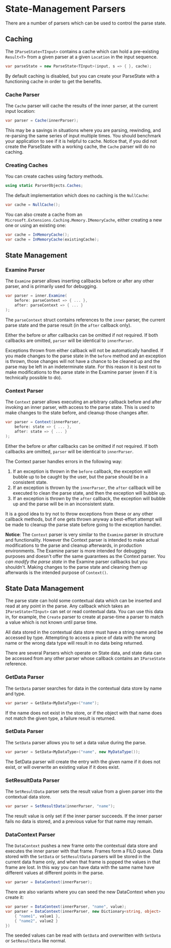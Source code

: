 # State-Management Parsers

There are a number of parsers which can be used to control the parse state.

## Caching

The `IParseState<TInput>` contains a cache which can hold a pre-existing `Result<T>` from a given parser at a given `Location` in the input sequence. 

```csharp
var parseState = new ParseState<TInput>(input, s => { }, cache);
```

By default caching is disabled, but you can create your ParseState with a functioning cache in order to get the benefits.

### Cache Parser

The `Cache` parser will cache the results of the inner parser, at the current input location:

```csharp
var parser = Cache(innerParser);
```

This may be a savings in situations where you are parsing, rewinding, and re-parsing the same series of input multiple times. You should benchmark your application to see if it is helpful to cache. Notice that, if you did not create the ParseState with a working cache, the `Cache` parser will do no caching.

### Creating Caches

You can create caches using factory methods.

```csharp
using static ParserObjects.Caches;
```

The default implementation which does no caching is the `NullCache`:

```csharp
var cache = NullCache();
```

You can also create a cache from an `Microsoft.Extensions.Caching.Memory.IMemoryCache`, either creating a new one or using an existing one:

```csharp
var cache = InMemoryCache();
var cache = InMemoryCache(existingCache);
```

## State Management

### Examine Parser

The `Examine` parser allows inserting callbacks before or after any other parser, and is primarily used for debugging. 

```csharp
var parser = inner.Examine(
    before: parseContext => { ... }, 
    after: parseContext => { ... }
);
```

The `parseContext` struct contains references to the `inner` parser, the current parse state and the parse result (in the `after` callback only). 

Either the before or after callbacks can be omitted if not required. If both callbacks are omitted, `parser` will be identical to `innerParser`. 

Exceptions thrown from either callback will not be automatically handled. If you made changes to the parse state in the `before` method and an exception is thrown, those changes will not have a chance to be cleaned up and the parse may be left in an indeterminate state. For this reason it is best not to make modifications to the parse state in the Examine parser (even if it is technically possible to do).

### Context Parser

The `Context` parser allows executing an arbitrary callback before and after invoking an inner parser, with access to the parse state. This is used to make changes to the state before, and cleanup those changes after.

```csharp
var parser = Context(innerParser, 
    before: state => { ... },
    after: state => { ... }
);
```

Either the before or after callbacks can be omitted if not required. If both callbacks are omitted, `parser` will be identical to `innerParser`. 

The Context parser handles errors in the following way:
1. If an exception is thrown in the `before` callback, the exception will bubble up to be caught by the user, but the parse should be in a consistent state.
2. If an exception is thrown by the `innerParser`, the `after` callback will be executed to clean the parse state, and then the exception will bubble up.
3. If an exception is thrown by the `after` callback, the exception will bubble up and the parse will be in an inconsistent state.

It is a good idea to try not to throw exceptions from these or any other callback methods, but if one gets thrown anyway a best-effort attempt will be made to cleanup the parse state before going to the exception handler.

**Notice**: The `Context` parser is very similar to the `Examine` parser in structure and functionality. However the Context parser is intended to make actual modifications to the parse and cleanup afterwards, in production environments. The Examine parser is more intended for debugging purposes and doesn't offer the same guarantees as the Context parser. You *can modify the parse state* in the Examine parser callbacks but you shouldn't. Making changes to the parse state and cleaning them up afterwards is the intended purpose of `Context()`. 

## State Data Management

The parse state can hold some contextual data which can be inserted and read at any point in the parse. Any callback which takes an `IParseState<TInput>` can set or read contextual data. You can use this data in, for example, the `Create` parser to create at parse-time a parser to match a value which is not known until parse time. 

All data stored in the contextual data store must have a string name and be accessed by type. Attempting to access a piece of data with the wrong name or the wrong data type will result in no data being returned.

There are several Parsers which operate on State data, and state data can be accessed from any other parser whose callback contains an `IParseState` reference.

### GetData Parser

The `GetData` parser searches for data in the contextual data store by name and type.

```csharp
var parser = GetData<MyDataType>("name");
```

If the name does not exist in the store, or if the object with that name does not match the given type, a failure result is returned.

### SetData Parser

The `SetData` parser allows you to set a data value during the parse.

```csharp
var parser = SetData<MyDataType>("name", new MyDataType());
```

The SetData parser will create the entry with the given name if it does not exist, or will overwrite an existing value if it does exist.

### SetResultData Parser

The `SetResultData` parser sets the result value from a given parser into the contextual data store.

```csharp
var parser = SetResultData(innerParser, "name");
```

The result value is only set if the inner parser succeeds. If the inner parser fails no data is stored, and a previous value for that name may remain.

### DataContext Parser

The `DataContext` pushes a new frame onto the contextual data store and executes the inner parser with that frame. Frames form a FILO queue. Data stored with the `SetData` or `SetResultData` parsers will be stored in the current data frame only, and when that frame is popped the values in that frame are lost. In this way you can have data with the same name have different values at different points in the parse.

```csharp
var parser = DataContext(innerParser);
```

There are also variants where you can seed the new DataContext when you create it:

```csharp
var parser = DataContext(innerParser, "name", value);
var parser = DataContext(innerParser, new Dictionary<string, object>
    { "name1", value1 },
    { "name2", value2 }
})
```

The seeded values can be read with `GetData` and overwritten with `SetData` or `SetResultData` like normal.
